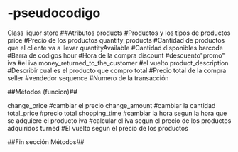 # -pseudocodigo
Class liquor store
##Atributos
products #Productos y los tipos de productos 
price #Precio de los productos 
quantity_products #Cantidad de productos que el cliente va a llevar
quantityAvailable #Cantidad disponibles
barcode #Barra de codigos
hour #Hora de la compra
discount #descuento"promo"
iva #el iva 
money_returned_to_the_customer #el vuelto
product_description #Describir cual es el producto que compro
total #Precio total de la compra
seller #vendedor
sequence #Numero de la transacción
  
  
  
  
  
  
  
  
  ##Métodos (funcion)##
  
change_price #cambiar el precio 
change_amount #cambiar la cantidad
total_price #precio total 
shopping_time #cambiar la hora segun la hora que se adquiere el producto 
iva #calcular el iva segun el precio de los productos adquiridos
turned #El vuelto segun el precio de los productos 


  ##Fin sección Métodos##
